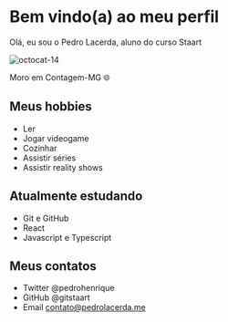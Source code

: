 # Bem vindo(a) ao meu perfil

Olá, eu sou o Pedro Lacerda, aluno do curso Staart

![octocat-14](https://user-images.githubusercontent.com/101407856/157886444-2fb8254d-d30a-4412-87ba-9f13c38c0414.png)

Moro em Contagem-MG 🌐

## Meus hobbies

- Ler
- Jogar videogame
- Cozinhar
- Assistir séries
- Assistir reality shows

## Atualmente estudando

- Git e GitHub
- React
- Javascript e Typescript

## Meus contatos

- Twitter @pedrohenrique
- GitHub @gitstaart
- Email contato@pedrolacerda.me
